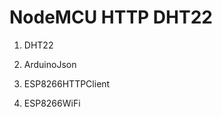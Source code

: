 # NodeMCU HTTP DHT22

1.  DHT22
    
2.  ArduinoJson
    
3.  ESP8266HTTPClient
    
4.  ESP8266WiFi